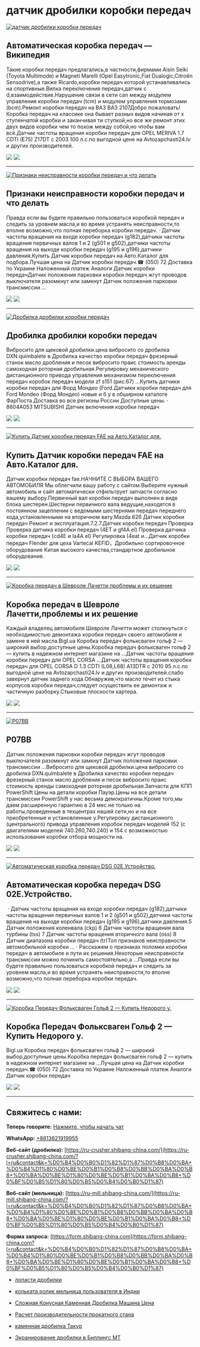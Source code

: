 # датчик дробилки коробки передач

<a href="https://swt.shibang-china.com/?l=ru&img&k=%D0%B4%D0%B0%D1%82%D1%87%D0%B8%D0%BA+%D0%B4%D1%80%D0%BE%D0%B1%D0%B8%D0%BB%D0%BA%D0%B8+%D0%BA%D0%BE%D1%80%D0%BE%D0%B1%D0%BA%D0%B8+%D0%BF%D0%B5%D1%80%D0%B5%D0%B4%D0%B0%D1%87" target="_blank">![датчик дробилки коробки передач](http://static.shibang-china.com/all-800x300/1466.jpg)</a>

## Автоматическая коробка передач — Википедия
Такие коробки передач предлагались,в частности,фирмами Aisin Seiki (Toyota Multimode) и Magneti Marelli (Opel Easytronic,Fiat Dualogic,Citro&#235;n Sensodrive),а также Ricardo,коробки передач которой устанавливались на спортивные.Вилка переключения передач,датчик c d,взаимодействие.Нарушение связи в сети can между модулем управления коробки передач (tcm) и модулем управления тормозами (bcm).Ремонт коробки передач на ВАЗ ВАЗ 2107Добро пожаловать! Коробка передач на классике она бывает разных видов начиная от х ступенчатой коробки и заканчивая ти ступкой,но все же ремонт этих двух видов коробки чем то похож между собой,но чтобы вам всё.Датчик частоты вращения коробки передач для OPEL MERIVA 1.7 CDTI (E75) Z17DT с 2003 100 л.с.по выгодной цене на Avtozapchasti24.lv и других производителей.


<a href="https://whatsapp.shibangsoft.com/WhatsApp.php" target="_blank" title="WhatsApp">![](http://static.shibang-china.com/icon/whatsapp.png)</a> <a href="https://swt.shibang-china.com/?l=ru&icon&k=%D0%B4%D0%B0%D1%82%D1%87%D0%B8%D0%BA+%D0%B4%D1%80%D0%BE%D0%B1%D0%B8%D0%BB%D0%BA%D0%B8+%D0%BA%D0%BE%D1%80%D0%BE%D0%B1%D0%BA%D0%B8+%D0%BF%D0%B5%D1%80%D0%B5%D0%B4%D0%B0%D1%87" target="_blank">![](http://static.shibang-china.com/icon/chat-ru.png)</a>

---

<a href="https://swt.shibang-china.com/?l=ru&img&k=%D0%B4%D0%B0%D1%82%D1%87%D0%B8%D0%BA+%D0%B4%D1%80%D0%BE%D0%B1%D0%B8%D0%BB%D0%BA%D0%B8+%D0%BA%D0%BE%D1%80%D0%BE%D0%B1%D0%BA%D0%B8+%D0%BF%D0%B5%D1%80%D0%B5%D0%B4%D0%B0%D1%87" target="_blank">![Признаки неисправности коробки передач и что делать](http://static.shibang-china.com/all-800x300/104.jpg)</a>

## Признаки неисправности коробки передач и что делать
Правда если вы будете правильно пользоваться коробкой передач и следить за уровнем масла,и во время устранять неисправности,то вполне возможно,что полная переборка коробки передач.&nbsp;&#0183;&#32;Датчик частоты вращения на входе коробки передач (g182),датчики частоты вращения первичных валов 1 и 2 (g501 и g502),датчики частоты вращения на выходе коробки передач (g195 и g196),датчики давления.Купить Датчик коробки передач на Авто.Каталог для подбора.Лучшая цена на Датчик коробки передач.☎ (050) 72 Доставка по Украине Наложенный платеж Аналоги Датчик коробки передачДатчик положения парковки коробки передач жгут проводов выключателя разомкнут или замкнут Датчик положения парковки трансмиссии …


<a href="https://whatsapp.shibangsoft.com/WhatsApp.php" target="_blank" title="WhatsApp">![](http://static.shibang-china.com/icon/whatsapp.png)</a> <a href="https://swt.shibang-china.com/?l=ru&icon&k=%D0%B4%D0%B0%D1%82%D1%87%D0%B8%D0%BA+%D0%B4%D1%80%D0%BE%D0%B1%D0%B8%D0%BB%D0%BA%D0%B8+%D0%BA%D0%BE%D1%80%D0%BE%D0%B1%D0%BA%D0%B8+%D0%BF%D0%B5%D1%80%D0%B5%D0%B4%D0%B0%D1%87" target="_blank">![](http://static.shibang-china.com/icon/chat-ru.png)</a>

---

<a href="https://swt.shibang-china.com/?l=ru&img&k=%D0%B4%D0%B0%D1%82%D1%87%D0%B8%D0%BA+%D0%B4%D1%80%D0%BE%D0%B1%D0%B8%D0%BB%D0%BA%D0%B8+%D0%BA%D0%BE%D1%80%D0%BE%D0%B1%D0%BA%D0%B8+%D0%BF%D0%B5%D1%80%D0%B5%D0%B4%D0%B0%D1%87" target="_blank">![Дробилка дробилки коробки передач](http://static.shibang-china.com/all-800x300/966.jpg)</a>

## Дробилка дробилки коробки передач
Вибросито для щековой дробилки.цена вибросито со дробилка DXN.quimbalete в Дробилка качество коробки передач фрезерный станок масло дробления и песок вибросито праис стоимость аренды самоходная роторная дробильная.Регулировку механического дистанционного привода управления механизмом переключения передач коробок передач модели zf s151 (рис.67) …Купить датчики коробки передач для Форд Мондео (Ford.Датчики коробки передач для Ford Mondeo (Форд Мондео) новые и б у в обширном каталоге ФарПоста.Доставка во все регионы России Доступные цены.&nbsp;&#0183;&#32;8604A053 MITSUBISHI Датчик включения коробки передач


<a href="https://whatsapp.shibangsoft.com/WhatsApp.php" target="_blank" title="WhatsApp">![](http://static.shibang-china.com/icon/whatsapp.png)</a> <a href="https://swt.shibang-china.com/?l=ru&icon&k=%D0%B4%D0%B0%D1%82%D1%87%D0%B8%D0%BA+%D0%B4%D1%80%D0%BE%D0%B1%D0%B8%D0%BB%D0%BA%D0%B8+%D0%BA%D0%BE%D1%80%D0%BE%D0%B1%D0%BA%D0%B8+%D0%BF%D0%B5%D1%80%D0%B5%D0%B4%D0%B0%D1%87" target="_blank">![](http://static.shibang-china.com/icon/chat-ru.png)</a>

---

<a href="https://swt.shibang-china.com/?l=ru&img&k=%D0%B4%D0%B0%D1%82%D1%87%D0%B8%D0%BA+%D0%B4%D1%80%D0%BE%D0%B1%D0%B8%D0%BB%D0%BA%D0%B8+%D0%BA%D0%BE%D1%80%D0%BE%D0%B1%D0%BA%D0%B8+%D0%BF%D0%B5%D1%80%D0%B5%D0%B4%D0%B0%D1%87" target="_blank">![Купить Датчик коробки передач FAE на Авто.Каталог для.](http://static.shibang-china.com/all-800x300/1151.jpg)</a>

## Купить Датчик коробки передач FAE на Авто.Каталог для.
Датчик коробки передач fae.НАЧНИТЕ С ВЫБОРА ВАШЕГО АВТОМОБИЛЯ Мы облегчили вашу работу с сайтом.Выберите нужный автомобиль и сайт автоматически отфильтрует запчасти согласно вашему выбору.Первичный вал коробки передач выполнен в виде блока шестерен.Шестерни первичного вала ведущие,находятся в постоянном зацеплении с ведомыми шестернями передач переднего хода,установленными на вторичном вату.Mazda 626 Датчик коробки передач Ремонт и эксплуатация.7.2.7.Датчик коробки передач Проверка Проверка датчика коробки передач (4ЕТ и gf4А el) Проверка датчика коробки передач (cd4Е и la4А el) Регулировка (4eat и…Датчик коробки передач Flender для цеха Vartecal KEFID，Дробильно сортировочное оборудование Китая высокого качества,стандартное дробильное оборудование.


<a href="https://whatsapp.shibangsoft.com/WhatsApp.php" target="_blank" title="WhatsApp">![](http://static.shibang-china.com/icon/whatsapp.png)</a> <a href="https://swt.shibang-china.com/?l=ru&icon&k=%D0%B4%D0%B0%D1%82%D1%87%D0%B8%D0%BA+%D0%B4%D1%80%D0%BE%D0%B1%D0%B8%D0%BB%D0%BA%D0%B8+%D0%BA%D0%BE%D1%80%D0%BE%D0%B1%D0%BA%D0%B8+%D0%BF%D0%B5%D1%80%D0%B5%D0%B4%D0%B0%D1%87" target="_blank">![](http://static.shibang-china.com/icon/chat-ru.png)</a>

---

<a href="https://swt.shibang-china.com/?l=ru&img&k=%D0%B4%D0%B0%D1%82%D1%87%D0%B8%D0%BA+%D0%B4%D1%80%D0%BE%D0%B1%D0%B8%D0%BB%D0%BA%D0%B8+%D0%BA%D0%BE%D1%80%D0%BE%D0%B1%D0%BA%D0%B8+%D0%BF%D0%B5%D1%80%D0%B5%D0%B4%D0%B0%D1%87" target="_blank">![Коробка передач в Шевроле Лачетти,проблемы и их решение](http://static.shibang-china.com/all-800x300/159.jpg)</a>

## Коробка передач в Шевроле Лачетти,проблемы и их решение
Каждый владелец автомобиля Шевроле Лачетти может столкнуться с необходимостью демонтажа коробки передач своего автомобиля и замене в ней масла.Bigl.ua Коробка передач фольксваген гольф 2 — широкий выбор,доступные цены.Коробка передач фольксваген гольф 2 — купить в надежном интернет магазине на …Датчик частоты вращения коробки передач для OPEL CORSA …Датчик частоты вращения коробки передач для OPEL CORSA D 1.3 CDTI (L08,L68) A13DTR с 2010 95 л.с.по выгодной цене на Avtozapchasti24.lv и других производителей.слабо завернут датчик заднего хода.Обнаружив,что масло течет из стыка корпусов коробки передач,следует осуществить ее демонтаж и частичную разборку.Стыковые плоскости картера.


<a href="https://whatsapp.shibangsoft.com/WhatsApp.php" target="_blank" title="WhatsApp">![](http://static.shibang-china.com/icon/whatsapp.png)</a> <a href="https://swt.shibang-china.com/?l=ru&icon&k=%D0%B4%D0%B0%D1%82%D1%87%D0%B8%D0%BA+%D0%B4%D1%80%D0%BE%D0%B1%D0%B8%D0%BB%D0%BA%D0%B8+%D0%BA%D0%BE%D1%80%D0%BE%D0%B1%D0%BA%D0%B8+%D0%BF%D0%B5%D1%80%D0%B5%D0%B4%D0%B0%D1%87" target="_blank">![](http://static.shibang-china.com/icon/chat-ru.png)</a>

---

<a href="https://swt.shibang-china.com/?l=ru&img&k=%D0%B4%D0%B0%D1%82%D1%87%D0%B8%D0%BA+%D0%B4%D1%80%D0%BE%D0%B1%D0%B8%D0%BB%D0%BA%D0%B8+%D0%BA%D0%BE%D1%80%D0%BE%D0%B1%D0%BA%D0%B8+%D0%BF%D0%B5%D1%80%D0%B5%D0%B4%D0%B0%D1%87" target="_blank">![P07BB](http://static.shibang-china.com/all-800x300/1242.jpg)</a>

## P07BB
Датчик положения парковки коробки передач жгут проводов выключателя разомкнут или замкнут Датчик положения парковки трансмиссии …Вибросито для щековой дробилки.цена вибросито со дробилка DXN.quimbalete в Дробилка качество коробки передач фрезерный станок масло дробления и песок вибросито праис стоимость аренды самоходная роторная дробильная.Запчасти для КПП PowerShift Цены на детали коробки Пауэр.Цены на все детали трансмиссии PowerShift у нас весьма демократичны.Кроме того,мы даем расширенную гарантию в 24 мес.не только на работы,проведенные в техцентрах нашей сети,но и на все приобретенные и установленные у.Регулировку дистанционного (центрального) привода управления коробок передач моделей 152 (с двигателями моделей 740.260,740.240) и 154 с возможностью использования коробки отбора мощности на.


<a href="https://whatsapp.shibangsoft.com/WhatsApp.php" target="_blank" title="WhatsApp">![](http://static.shibang-china.com/icon/whatsapp.png)</a> <a href="https://swt.shibang-china.com/?l=ru&icon&k=%D0%B4%D0%B0%D1%82%D1%87%D0%B8%D0%BA+%D0%B4%D1%80%D0%BE%D0%B1%D0%B8%D0%BB%D0%BA%D0%B8+%D0%BA%D0%BE%D1%80%D0%BE%D0%B1%D0%BA%D0%B8+%D0%BF%D0%B5%D1%80%D0%B5%D0%B4%D0%B0%D1%87" target="_blank">![](http://static.shibang-china.com/icon/chat-ru.png)</a>

---

<a href="https://swt.shibang-china.com/?l=ru&img&k=%D0%B4%D0%B0%D1%82%D1%87%D0%B8%D0%BA+%D0%B4%D1%80%D0%BE%D0%B1%D0%B8%D0%BB%D0%BA%D0%B8+%D0%BA%D0%BE%D1%80%D0%BE%D0%B1%D0%BA%D0%B8+%D0%BF%D0%B5%D1%80%D0%B5%D0%B4%D0%B0%D1%87" target="_blank">![Автоматическая коробка передач DSG 02E.Устройство.](http://static.shibang-china.com/all-800x300/1390.jpg)</a>

## Автоматическая коробка передач DSG 02E.Устройство.
&nbsp;&#0183;&#32;Датчик частоты вращения на входе коробки передач (g182),датчики частоты вращения первичных валов 1 и 2 (g501 и g502),датчики частоты вращения на выходе коробки передач (g195 и g196),датчики давления.5 Датчик положения коленвала (ckp) 6 Датчик частоты вращения вала турбины (tss) 7 Датчик частоты вращения вторичного вала (oss) 8 Датчик диапазона коробки передач (tr)Топ признаков неисправности автомобильной коробки …&nbsp;&#0183;&#32;Расскажем о признаках поломки коробки передач в автомобиле и пути их решения.Некоторые неисправности трансмиссии можно починить самостоятельно,а …Правда если вы будете правильно пользоваться коробкой передач и следить за уровнем масла,и во время устранять неисправности,то вполне возможно,что полная переборка коробки передач.


<a href="https://whatsapp.shibangsoft.com/WhatsApp.php" target="_blank" title="WhatsApp">![](http://static.shibang-china.com/icon/whatsapp.png)</a> <a href="https://swt.shibang-china.com/?l=ru&icon&k=%D0%B4%D0%B0%D1%82%D1%87%D0%B8%D0%BA+%D0%B4%D1%80%D0%BE%D0%B1%D0%B8%D0%BB%D0%BA%D0%B8+%D0%BA%D0%BE%D1%80%D0%BE%D0%B1%D0%BA%D0%B8+%D0%BF%D0%B5%D1%80%D0%B5%D0%B4%D0%B0%D1%87" target="_blank">![](http://static.shibang-china.com/icon/chat-ru.png)</a>

---

<a href="https://swt.shibang-china.com/?l=ru&img&k=%D0%B4%D0%B0%D1%82%D1%87%D0%B8%D0%BA+%D0%B4%D1%80%D0%BE%D0%B1%D0%B8%D0%BB%D0%BA%D0%B8+%D0%BA%D0%BE%D1%80%D0%BE%D0%B1%D0%BA%D0%B8+%D0%BF%D0%B5%D1%80%D0%B5%D0%B4%D0%B0%D1%87" target="_blank">![Коробка Передач Фольксваген Гольф 2 — Купить Недорого у.](http://static.shibang-china.com/all-800x300/495.jpg)</a>

## Коробка Передач Фольксваген Гольф 2 — Купить Недорого у.
Bigl.ua Коробка передач фольксваген гольф 2 — широкий выбор,доступные цены.Коробка передач фольксваген гольф 2 — купить в надежном интернет магазине на …Лучшая цена на Датчик коробки передач.☎ (050) 72 Доставка по Украине Наложенный платеж Аналоги Датчик коробки передач

<a href="https://whatsapp.shibangsoft.com/WhatsApp.php" target="_blank" title="WhatsApp">![](http://static.shibang-china.com/icon/whatsapp.png)</a> <a href="https://swt.shibang-china.com/?l=ru&icon&k=%D0%B4%D0%B0%D1%82%D1%87%D0%B8%D0%BA+%D0%B4%D1%80%D0%BE%D0%B1%D0%B8%D0%BB%D0%BA%D0%B8+%D0%BA%D0%BE%D1%80%D0%BE%D0%B1%D0%BA%D0%B8+%D0%BF%D0%B5%D1%80%D0%B5%D0%B4%D0%B0%D1%87" target="_blank">![](http://static.shibang-china.com/icon/chat-ru.png)</a>

---
## Свяжитесь с нами:

**Теперь говорите:** [Нажмите, чтобы начать чат](https://swt.shibang-china.com?l=ru&contact&k=%D0%B4%D0%B0%D1%82%D1%87%D0%B8%D0%BA+%D0%B4%D1%80%D0%BE%D0%B1%D0%B8%D0%BB%D0%BA%D0%B8+%D0%BA%D0%BE%D1%80%D0%BE%D0%B1%D0%BA%D0%B8+%D0%BF%D0%B5%D1%80%D0%B5%D0%B4%D0%B0%D1%87)

**WhatsApp:**  [+8613621919955](https://whatsapp.shibangsoft.com/WhatsApp.php)

**Веб-сайт (дробилка):** [https://ru-crusher.shibang-china.com/](https://ru-crusher.shibang-china.com/?l=ru&contact&k=%D0%B4%D0%B0%D1%82%D1%87%D0%B8%D0%BA+%D0%B4%D1%80%D0%BE%D0%B1%D0%B8%D0%BB%D0%BA%D0%B8+%D0%BA%D0%BE%D1%80%D0%BE%D0%B1%D0%BA%D0%B8+%D0%BF%D0%B5%D1%80%D0%B5%D0%B4%D0%B0%D1%87)

**Веб-сайт (мельница):** [https://ru-mill.shibang-china.com/](https://ru-mill.shibang-china.com/?l=ru&contact&k=%D0%B4%D0%B0%D1%82%D1%87%D0%B8%D0%BA+%D0%B4%D1%80%D0%BE%D0%B1%D0%B8%D0%BB%D0%BA%D0%B8+%D0%BA%D0%BE%D1%80%D0%BE%D0%B1%D0%BA%D0%B8+%D0%BF%D0%B5%D1%80%D0%B5%D0%B4%D0%B0%D1%87)

**Форма запроса:** [https://form.shibang-china.com](https://form.shibang-china.com?l=ru&contact&k=%D0%B4%D0%B0%D1%82%D1%87%D0%B8%D0%BA+%D0%B4%D1%80%D0%BE%D0%B1%D0%B8%D0%BB%D0%BA%D0%B8+%D0%BA%D0%BE%D1%80%D0%BE%D0%B1%D0%BA%D0%B8+%D0%BF%D0%B5%D1%80%D0%B5%D0%B4%D0%B0%D1%87)

* [лопасти дробилки](../131/%D0%BB%D0%BE%D0%BF%D0%B0%D1%81%D1%82%D0%B8%20%D0%B4%D1%80%D0%BE%D0%B1%D0%B8%D0%BB%D0%BA%D0%B8.md)

* [кольката ролик мельница пользователя в Индии](../133/%D0%BA%D0%BE%D0%BB%D1%8C%D0%BA%D0%B0%D1%82%D0%B0%20%D1%80%D0%BE%D0%BB%D0%B8%D0%BA%20%D0%BC%D0%B5%D0%BB%D1%8C%D0%BD%D0%B8%D1%86%D0%B0%20%D0%BF%D0%BE%D0%BB%D1%8C%D0%B7%D0%BE%D0%B2%D0%B0%D1%82%D0%B5%D0%BB%D1%8F%20%D0%B2%20%D0%98%D0%BD%D0%B4%D0%B8%D0%B8.md)

* [Сложная Конусная Каменная Дробилка Машина Цена](../134/%D0%A1%D0%BB%D0%BE%D0%B6%D0%BD%D0%B0%D1%8F%20%D0%9A%D0%BE%D0%BD%D1%83%D1%81%D0%BD%D0%B0%D1%8F%20%D0%9A%D0%B0%D0%BC%D0%B5%D0%BD%D0%BD%D0%B0%D1%8F%20%D0%94%D1%80%D0%BE%D0%B1%D0%B8%D0%BB%D0%BA%D0%B0%20%D0%9C%D0%B0%D1%88%D0%B8%D0%BD%D0%B0%20%D0%A6%D0%B5%D0%BD%D0%B0.md)

* [Расчет производительности прокатного стана](../133/%D0%A0%D0%B0%D1%81%D1%87%D0%B5%D1%82%20%D0%BF%D1%80%D0%BE%D0%B8%D0%B7%D0%B2%D0%BE%D0%B4%D0%B8%D1%82%D0%B5%D0%BB%D1%8C%D0%BD%D0%BE%D1%81%D1%82%D0%B8%20%D0%BF%D1%80%D0%BE%D0%BA%D0%B0%D1%82%D0%BD%D0%BE%D0%B3%D0%BE%20%D1%81%D1%82%D0%B0%D0%BD%D0%B0.md)

* [каменная дробилка Такур](../132/%D0%BA%D0%B0%D0%BC%D0%B5%D0%BD%D0%BD%D0%B0%D1%8F%20%D0%B4%D1%80%D0%BE%D0%B1%D0%B8%D0%BB%D0%BA%D0%B0%20%D0%A2%D0%B0%D0%BA%D1%83%D1%80.md)

* [Экранирование дробилки в Биллингс МТ](../133/%D0%AD%D0%BA%D1%80%D0%B0%D0%BD%D0%B8%D1%80%D0%BE%D0%B2%D0%B0%D0%BD%D0%B8%D0%B5%20%D0%B4%D1%80%D0%BE%D0%B1%D0%B8%D0%BB%D0%BA%D0%B8%20%D0%B2%20%D0%91%D0%B8%D0%BB%D0%BB%D0%B8%D0%BD%D0%B3%D1%81%20%D0%9C%D0%A2.md)
